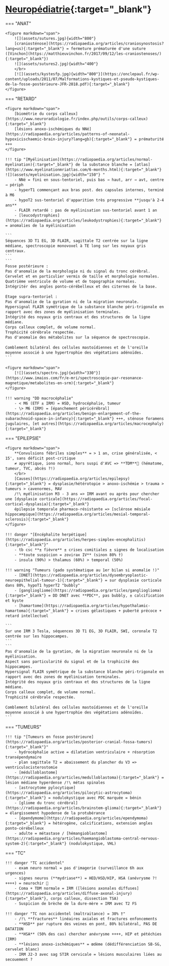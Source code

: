 # [Neuropédiatrie](https://onclepaul.fr/wp-content/uploads/2011/07/3-Cours-Radiopediatrie-MERM-Imagerie-Neuroradiologique-Pediatrique.pdf){:target="_blank"}

=== "ANAT"

    <figure markdown="span">
        ![](assets/sutures.jpg){width="800"}
        [craniosténose](https://radiopaedia.org/articles/craniosynostosis?lang=us){:target="_blank"} = fermeture prématurée d'une suture ([Vinchon](https://matthieuvinchon.fr/2017/09/12/les-craniostenoses/){:target="_blank"})  
        ![](assets/sutures2.jpg){width="400"}  
        </br>
        [![](assets/kystesfp.jpg){width="800"}](https://onclepaul.fr/wp-content/uploads/2011/07/Malformations-kystiques-et-pseudo-kystiques-de-la-fosse-postérieure-JFR-2018.pdf){:target="_blank"}  
    </figure>


=== "RETARD"

    <figure markdown="span">
        [biométrie du corps calleux](https://www.neuroradiologie.fr/index.php/outils/corps-calleux){:target="_blank"}  
        [lésions anoxo-ischémiques du NNé](https://radiopaedia.org/articles/patterns-of-neonatal-hypoxicischaemic-brain-injury?lang=gb){:target="_blank"} = prématurité +++ 
    </figure>

    !!! tip "[Myélinisation](https://radiopaedia.org/articles/normal-myelination){:target="_blank"} de la substance blanche = [atlas](https://www.myelinationmriatlas.com/6-months.html){:target="_blank"} ![](assets/myelinisation.jpg){width="150"} "
        - NNé = fini en sous-tentoriel, puis bas → haut, arr → avt, centre → périph
        - hyperT1 commençant aux bras post. des capsules internes, terminé à M6
        - hypoT2 sus-tentoriel d'apparition très progressive **jusqu'à 2-4 ans**
        - FLAIR retardé : pas de myélinisation sus-tentoriel avant 1 an
        - [leucodystrophies](https://radiopaedia.org/articles/leukodystrophies){:target="_blank"} = anomalies de la myélinisation

    ```
    Séquences 3D T1 EG, 3D FLAIR, sagittale T2 centrée sur la ligne médiane, spectroscopie monovoxel à TE long sur les noyaux gris centraux.
    ```
    ```
    Fosse postérieure :
    Pas d'anomalie de la morphologie ni du signal du tronc cérébral.
    Cervelet et en particulier vermis de taille et morphologie normales.
    Quatrième ventricule de volume et de topographie normales.
    Intégritér des angles ponto-cérébelleux et des citernes de la base.

    Etage supra-tentoriel :
    Pas d'anomalie de la gyration ni de la migration neuronale.
    Hypersignal FLAIR symétrique de la substance blanche péri-trigonale en rapport avec des zones de myélinisation terminales.
    Intégrité des noyaux gris centraux et des structures de la ligne médiane.
    Corps calleux complet, de volume normal.
    Trophicité cérébrale respectée.
    Pas d'anomalie des métabolites sur la séquence de spectroscopie.

    Comblement bilatéral des cellules mastoïdiennes et de l'oreille moyenne associé à une hypertrophie des végétations adénoïdes.
    ```

    <figure markdown="span">
        [![](assets/spectro.jpg){width="330"}](https://www.imaios.com/fr/e-mri/spectroscopie-par-resonance-magnetique/metabolites-en-srm){:target="_blank"}
    </figure>

    !!! warning "DD macrocéphalie"
        - < M6 (ETF ± IRM) = HSD, hydrocéphalie, tumeur
        - \> M6 (IRM) = [épanchement péricérébral](https://radiopaedia.org/articles/benign-enlargement-of-the-subarachnoid-space-in-infancy){:target="_blank"} +++, sténose foramens jugulaires, [et autres](https://radiopaedia.org/articles/macrocephaly){:target="_blank"}


=== "EPILEPSIE"

    <figure markdown="span">
        **Convulsions fébriles simples** = > 1 an, crise généralisée, < 15', sans déficit post-critique  
        ≠ apyrétique, iono normal, hors suspi d'AVC => **TDM**🚨 (hématome, tumeur, TVC, abcès ?!)  
        </br> 
        [Causes](https://radiopaedia.org/articles/epilepsy){:target="_blank"} = dysplasie/hétérotopie > anoxo-ischémie > trauma > tumeurs > cavenormes, MAV  
        /!\ myélinisation M3 - 3 ans => IRM avant ou après pour chercher une [dysplasie corticale](https://radiopaedia.org/articles/focal-cortical-dysplasia){:target="_blank"}
        épilepsie temporale pharmaco-résistante => [sclérose mésiale hippocampique](https://radiopaedia.org/articles/mesial-temporal-sclerosis){:target="_blank"}
    </figure>
    
    !!! danger "[Encéphalite herpétique](https://radiopaedia.org/articles/herpes-simplex-encephalitis){:target="_blank"}"
        - tb csc **± fièvre** ± crises comitiales ± signes de localisation
        - **toute suspicion = zovirax IV** (sinon 80% †)
        - insula (90%) > thalamus (60%) > temporal (50%)

    !!! warning "Tumeurs (gado systématique au 1er bilan si anomalie !)"
        - [DNET](https://radiopaedia.org/articles/dysembryoplastic-neuroepithelial-tumour-1){:target="_blank"} = sur dysplasie corticale dans 80%, hypoT1 hyperT2 "bubbly"
        - [gangliogliome](https://radiopaedia.org/articles/ganglioglioma){:target="_blank"} = DD DNET avec **PDC**, pas bubbly, ± calcification et kyste
        - [hamartome](https://radiopaedia.org/articles/hypothalamic-hamartoma){:target="_blank"} = crises gélastiques + puberté précoce + retard intellectuel
    
    ```
    Sur une IRM 3 Tesla, séquences 3D T1 EG, 3D FLAIR, SWI, coronale T2 centrée sur les hippocampes.
    ```
    ```
    Pas d'anomalie de la gyration, de la migration neuronale ni de la myélinisation.
    Aspect sans particularité du signal et de la trophicité des hippocampes.
    Hypersignal FLAIR symétrique de la substance blanche péri-trigonale en rapport avec des zones de myélinisation terminales.
    Intégrité des noyaux gris centraux et des structures de la ligne médiane.
    Corps calleux complet, de volume normal.
    Trophicité cérébrale respectée.

    Comblement bilatéral des cellules mastoïdiennes et de l'oreille moyenne associé à une hypertrophie des végétations adénoïdes.
    ```

=== "TUMEURS"

    !!! tip "[Tumeurs en fosse postérieure](https://radiopaedia.org/articles/posterior-cranial-fossa-tumors){:target="_blank"}"
        - hydrocéphalie active = dilatation ventriculaire + résorption transépendymaire
        - plan sagittale T2 = abaissement du plancher du V3 => ventriculocisterostomie
        - [médulloblastome](https://radiopaedia.org/articles/medulloblastoma){:target="_blank"} = lésion médiane hyperdense /!\ métas spinales
        - [astrocytome pylocytique](https://radiopaedia.org/articles/pilocytic-astrocytoma){:target="_blank"} = nodulokystique avec PDC marquée = bénin
        - [gliome du tronc cérébral](https://radiopaedia.org/articles/brainstem-glioma){:target="_blank"} = élargissement hypodense de la protubérance
        - [épendymome](https://radiopaedia.org/articles/ependymoma){:target="_blank"} = hétérogène, calcifications, extension angles ponto-cérébelleux
        - adulte = métastase / [hémangioblastome](https://radiopaedia.org/articles/haemangioblastoma-central-nervous-system-2){:target="_blank"} (nodulokystique, VHL)


=== "TC"
    
    !!! danger "TC accidentel"
        - exam neuro normal = pas d'imagerie (surveillance 6h aux urgences)
        - signes neuros (**mydriase**) = HED/HSD/HIP, HSA (anévrysme ?! ++++) = neurochir 🚨
        - Coma + TDM normale = IRM ([lésions axonales diffuses](https://radiopaedia.org/articles/diffuse-axonal-injury){:target="_blank"}, corps calleux, dissection TSA)
        - Suspicion de brèche de la dure-mère = IRM avec T2 FS

    !!! danger "TC non accidentel (maltraitance) = 30% †"
        - /!\ **fractures** linéaires axiales et fractures enfoncements
        - **HSD** par rupture des veines en pont, 80% bilatéral, PAS DE DATATION
        - **HSA** (50% des cas) chercher anévrysme ++++, HIP et pétéchies (IRM)
        - **lésions anoxo-ischémiques** = œdème (dédifférenciation SB-SG, cervelet blanc)
        - IRM J2-3 avec sag STIR cervicale = lésions musculaires liées au secouement ?